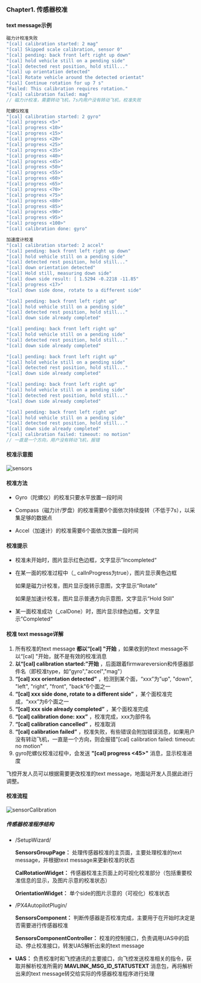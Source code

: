 ### Chapter1. 传感器校准

#### text message示例

```c++
磁力计校准失败
"[cal] calibration started: 2 mag"
"[cal] Skipped scale calibration, sensor 0"
"[cal] pending: back front left right up down"
"[cal] hold vehicle still on a pending side"
"[cal] detected rest position, hold still..."
"[cal] up orientation detected"
"[cal] Rotate vehicle around the detected orientat"
"[cal] Continue rotation for up 7 s"
"Failed: This calibration requires rotation."
"[cal] calibration failed: mag"
// 磁力计校准，需要转动飞机，7s内用户没有转动飞机，校准失败

陀螺仪校准
"[cal] calibration started: 2 gyro"
"[cal] progress <5>"
"[cal] progress <10>"
"[cal] progress <15>"
"[cal] progress <20>"
"[cal] progress <25>"
"[cal] progress <35>"
"[cal] progress <40>"
"[cal] progress <45>"
"[cal] progress <50>"
"[cal] progress <55>"
"[cal] progress <60>"
"[cal] progress <65>"
"[cal] progress <70>"
"[cal] progress <75>"
"[cal] progress <80>"
"[cal] progress <85>"
"[cal] progress <90>"
"[cal] progress <95>"
"[cal] progress <100>"
"[cal] calibration done: gyro"

加速度计校准
"[cal] calibration started: 2 accel"
"[cal] pending: back front left right up down"
"[cal] hold vehicle still on a pending side"
"[cal] detected rest position, hold still..."
"[cal] down orientation detected"
"[cal] Hold still, measuring down side"
"[cal] down side result: [ 1.5294 -0.2218 -11.85"
"[cal] progress <17>"
"[cal] down side done, rotate to a different side"

"[cal] pending: back front left right up"
"[cal] hold vehicle still on a pending side"
"[cal] detected rest position, hold still..."
"[cal] down side already completed"

"[cal] pending: back front left right up"
"[cal] hold vehicle still on a pending side"
"[cal] detected rest position, hold still..."
"[cal] down side already completed"

"[cal] pending: back front left right up"
"[cal] hold vehicle still on a pending side"
"[cal] detected rest position, hold still..."
"[cal] down side already completed"

"[cal] pending: back front left right up"
"[cal] hold vehicle still on a pending side"
"[cal] detected rest position, hold still..."
"[cal] down side already completed"

"[cal] pending: back front left right up"
"[cal] hold vehicle still on a pending side"
"[cal] detected rest position, hold still..."
"[cal] down side already completed"
"[cal] calibration failed: timeout: no motion"
// 一直是一个方向，用户没有转动飞机，报错
```

#### 校准示意图

![sensors](sensors)

#### 校准方法

- Gyro（陀螺仪）的校准只要水平放置一段时间

- Compass（磁力计/罗盘）的校准需要6个面依次持续旋转（不低于7s），以采集足够的数据点

- Accel（加速计）的校准需要6个面依次放置一段时间

#### 校准提示

- 校准未开始时，图片显示红色边框，文字显示”Incompleted“

- 在某一面的校准过程中（_ calInProgress为true），图片显示黄色边框

  如果是磁力计校准，图片显示旋转示意图，文字显示“Rotate”

  如果是加速计校准，图片显示普通方向示意图，文字显示“Hold Still"

- 某一面校准成功（_calDone）时，图片显示绿色边框，文字显示”Completed“

#### 校准 text message详解

1. 所有校准的text message **都以“[cal] "开始** ，如果收到的text message不以“[cal] "开始，就不是有效的校准消息
2.  **以“[cal] calibration started:”开始** ，后面跟着firmwareversion和传感器部件名（即校准type，如“gyro","accel","mag"）
3.  **“[cal] xxx orientation detected"** ，检测到某个面，“xxx”为”up", "down", "left", "right", "front", "back"6个面之一
4.  **“[cal] xxx side done, rotate to a different side”** ，某个面校准完成，“xxx”为6个面之一
5.  **“[cal] xxx side already completed”** ，某个面校准完成
6.  **“[cal] calibration done: xxx”** ，校准完成，xxx为部件名
7.  **“[cal] calibration cancelled”** ，校准取消
8.  **“[cal] calibration failed”** ，校准失败，有些错误会附加错误消息，如果用户没有转动飞机，一直是一个方向，则会报错"[cal] calibration failed: timeout: no motion"
9. gyro陀螺仪校准过程中，会发送 **"[cal] progress <45>"**  消息，显示校准进度

飞控开发人员可以根据需要更改校准的text message，地面站开发人员据此进行调整。

#### 校准流程

![sensorCalibration](sensorCalibration)

##### 传感器校准程序结构

- /SetupWizard/

   **SensorsGroupPage：** 处理传感器校准的主页面，主要处理校准的text message，并根据text message来更新校准的状态

   **CalRotationWidget：** 传感器校准主页面上的可视化校准部分（包括重要校准信息的显示，及图片示意的校准状态）

   **OrientationWidget：** 单个side的图片示意的（可视化）校准状态

- /PX4AutopilotPlugin/

   **SensorsComponent：** 判断传感器是否校准完成，主要用于在开始时决定是否需要进行传感器校准

   **SensorsComponentController：** 校准的控制接口，负责调用UAS中的启动、停止校准接口，转发UAS解析出来的text message

-  **UAS：** 负责校准时和飞控通讯的主要接口，向飞控发送校准相关的指令，获取并解析校准所需的 **MAVLINK_MSG_ID_STATUSTEXT** 消息包，再将解析出来的text message转交给实际的传感器校准程序进行处理